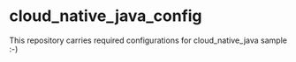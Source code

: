 # cloud_native_java_config
This repository carries required configurations for cloud_native_java sample :-)

